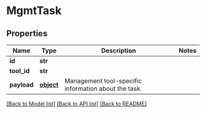 # MgmtTask

## Properties
Name | Type | Description | Notes
------------ | ------------- | ------------- | -------------
**id** | **str** |  | 
**tool_id** | **str** |  | 
**payload** | [**object**](.md) | Management tool-specific information about the task. | 

[[Back to Model list]](../README.md#documentation-for-models) [[Back to API list]](../README.md#documentation-for-api-endpoints) [[Back to README]](../README.md)


